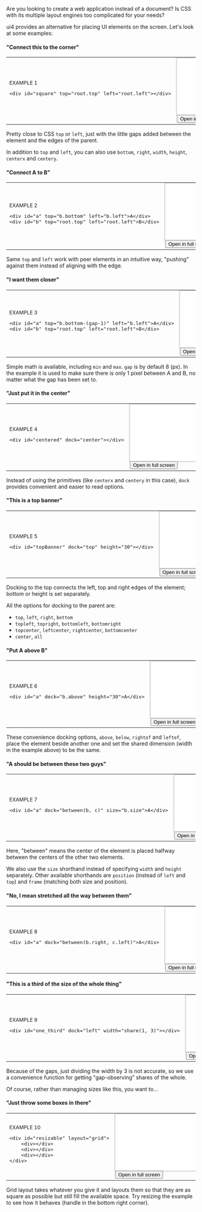 Are you looking to create a web application instead of a document?
Is CSS with its multiple layout engines too complicated for your needs? 

ui4 provides an alternative for placing UI elements on the screen. Let's look at some examples:

#### "Connect this to the corner"


<table class="example">
  <tr>
    <td>
      <sub>EXAMPLE 1</sub>
      <pre>&lt;div id="square" top="root.top" left="root.left">&lt;/div></pre>
    </td>
    <td>
      <iframe style="border-style:none;box-shadow:0px 0px 2px 2px rgba(0,0,0,0.2);" src="examples/example0001.html"></iframe><br/>
      <button onclick="location.href='examples/example0001.html'">Open in full screen</button>
    </td>
  </tr>
</table>

Pretty close to CSS `top` or `left`, just with the little gaps added between the element and the
edges of the parent.

In addition to `top` and `left`, you can also use `bottom`, `right`, `width`, `height`, `centerx`
and `centery`.

#### "Connect A to B"


<table class="example">
  <tr>
    <td>
      <sub>EXAMPLE 2</sub>
      <pre>&lt;div id="a" top="b.bottom" left="b.left">A&lt;/div>
&lt;div id="b" top="root.top" left="root.left">B&lt;/div></pre>
    </td>
    <td>
      <iframe style="border-style:none;box-shadow:0px 0px 2px 2px rgba(0,0,0,0.2);" src="examples/example0002.html"></iframe><br/>
      <button onclick="location.href='examples/example0002.html'">Open in full screen</button>
    </td>
  </tr>
</table>

Same `top` and `left` work with peer elements in an intuitive way, "pushing" against them instead
of aligning with the edge.

#### "I want them closer"


<table class="example">
  <tr>
    <td>
      <sub>EXAMPLE 3</sub>
      <pre>&lt;div id="a" top="b.bottom-(gap-1)" left="b.left">A&lt;/div>
&lt;div id="b" top="root.top" left="root.left">B&lt;/div></pre>
    </td>
    <td>
      <iframe style="border-style:none;box-shadow:0px 0px 2px 2px rgba(0,0,0,0.2);" src="examples/example0003.html"></iframe><br/>
      <button onclick="location.href='examples/example0003.html'">Open in full screen</button>
    </td>
  </tr>
</table>

Simple math is available, including `min` and `max`. `gap` is by default 8 (px). In the example it
is used to make sure there is only 1 pixel between A and B, no matter what the gap has been set to.

#### "Just put it in the center"


<table class="example">
  <tr>
    <td>
      <sub>EXAMPLE 4</sub>
      <pre>&lt;div id="centered" dock="center">&lt;/div></pre>
    </td>
    <td>
      <iframe style="border-style:none;box-shadow:0px 0px 2px 2px rgba(0,0,0,0.2);" src="examples/example0004.html"></iframe><br/>
      <button onclick="location.href='examples/example0004.html'">Open in full screen</button>
    </td>
  </tr>
</table>

Instead of using the primitives (like `centerx` and `centery` in this case), `dock` provides
convenient and easier to read options.

#### "This is a top banner"


<table class="example">
  <tr>
    <td>
      <sub>EXAMPLE 5</sub>
      <pre>&lt;div id="topBanner" dock="top" height="30">&lt;/div></pre>
    </td>
    <td>
      <iframe style="border-style:none;box-shadow:0px 0px 2px 2px rgba(0,0,0,0.2);" src="examples/example0005.html"></iframe><br/>
      <button onclick="location.href='examples/example0005.html'">Open in full screen</button>
    </td>
  </tr>
</table>

Docking to the top connects the left, top and right edges of the element; bottom or height is set
separately.

All the options for docking to the parent are:
- `top`, `left`, `right`, `bottom`
- `topleft`, `topright`, `bottomleft`, `bottomright`
- `topcenter`, `leftcenter`, `rightcenter`, `bottomcenter`
- `center`, `all`

#### "Put A above B"


<table class="example">
  <tr>
    <td>
      <sub>EXAMPLE 6</sub>
      <pre>&lt;div id="a" dock="b.above" height="30">A&lt;/div></pre>
    </td>
    <td>
      <iframe style="border-style:none;box-shadow:0px 0px 2px 2px rgba(0,0,0,0.2);" src="examples/example0006.html"></iframe><br/>
      <button onclick="location.href='examples/example0006.html'">Open in full screen</button>
    </td>
  </tr>
</table>

These convenience docking options, `above`, `below`, `rightof` and `leftof`, place the element
beside another one and set the shared dimension (width in the example above) to be the same.

#### "A should be between these two guys"


<table class="example">
  <tr>
    <td>
      <sub>EXAMPLE 7</sub>
      <pre>&lt;div id="a" dock="between(b, c)" size="b.size">A&lt;/div></pre>
    </td>
    <td>
      <iframe style="border-style:none;box-shadow:0px 0px 2px 2px rgba(0,0,0,0.2);" src="examples/example0007.html"></iframe><br/>
      <button onclick="location.href='examples/example0007.html'">Open in full screen</button>
    </td>
  </tr>
</table>

Here, "between" means the center of the element is placed halfway between the centers of the other
two elements.

We also use the `size` shorthand instead of specifying `width` and `height` separately. Other
available shorthands are `position` (instead of `left` and `top`) and `frame` (matching both size
and position).

#### "No, I mean stretched all the way between them"


<table class="example">
  <tr>
    <td>
      <sub>EXAMPLE 8</sub>
      <pre>&lt;div id="a" dock="between(b.right, c.left)">A&lt;/div></pre>
    </td>
    <td>
      <iframe style="border-style:none;box-shadow:0px 0px 2px 2px rgba(0,0,0,0.2);" src="examples/example0008.html"></iframe><br/>
      <button onclick="location.href='examples/example0008.html'">Open in full screen</button>
    </td>
  </tr>
</table>

#### "This is a third of the size of the whole thing"


<table class="example">
  <tr>
    <td>
      <sub>EXAMPLE 9</sub>
      <pre>&lt;div id="one_third" dock="left" width="share(1, 3)">&lt;/div></pre>
    </td>
    <td>
      <iframe style="border-style:none;box-shadow:0px 0px 2px 2px rgba(0,0,0,0.2);" src="examples/example0009.html"></iframe><br/>
      <button onclick="location.href='examples/example0009.html'">Open in full screen</button>
    </td>
  </tr>
</table>

Because of the gaps, just dividing the width by 3 is not accurate, so we use a convenience function
for getting "gap-observing" shares of the whole.

Of course, rather than managing sizes like this, you want to...

#### "Just throw some boxes in there"


<table class="example">
  <tr>
    <td>
      <sub>EXAMPLE 10</sub>
      <pre>&lt;div id="resizable" layout="grid">
    &lt;div>&lt;/div>
    &lt;div>&lt;/div>
    &lt;div>&lt;/div>
&lt;/div></pre>
    </td>
    <td>
      <iframe style="border-style:none;box-shadow:0px 0px 2px 2px rgba(0,0,0,0.2);" src="examples/example0010.html"></iframe><br/>
      <button onclick="location.href='examples/example0010.html'">Open in full screen</button>
    </td>
  </tr>
</table>

Grid layout takes whatever you give it and layouts them so that they are as square as possible but
still fill the available space. Try resizing the example to see how it behaves (handle in the
bottom right corner).